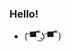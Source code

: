 ### Hello!

- ( ͡▀̿ ̿ ͜ʖ ͡▀̿ ̿ )

<!--
**ZaRamen/ZaRamen** is a ✨ _special_ ✨ repository because its `README.md` (this file) appears on your GitHub profile.

Here are some ideas to get you started:
-->

